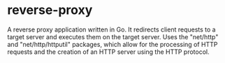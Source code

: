 # reverse-proxy
A reverse proxy application written in Go. It redirects client requests to a target server and executes them on the target server. Uses the "net/http" and "net/http/httputil" packages, which allow for the processing of HTTP requests and the creation of an HTTP server using the HTTP protocol.
